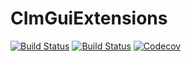 # CImGuiExtensions

[![Build Status](https://travis-ci.com/zygmuntszpak/CImGuiExtensions.jl.svg?branch=master)](https://travis-ci.com/zygmuntszpak/CImGuiExtensions.jl)
[![Build Status](https://ci.appveyor.com/api/projects/status/github/zygmuntszpak/CImGuiExtensions.jl?svg=true)](https://ci.appveyor.com/project/zygmuntszpak/CImGuiExtensions-jl)
[![Codecov](https://codecov.io/gh/zygmuntszpak/CImGuiExtensions.jl/branch/master/graph/badge.svg)](https://codecov.io/gh/zygmuntszpak/CImGuiExtensions.jl)
